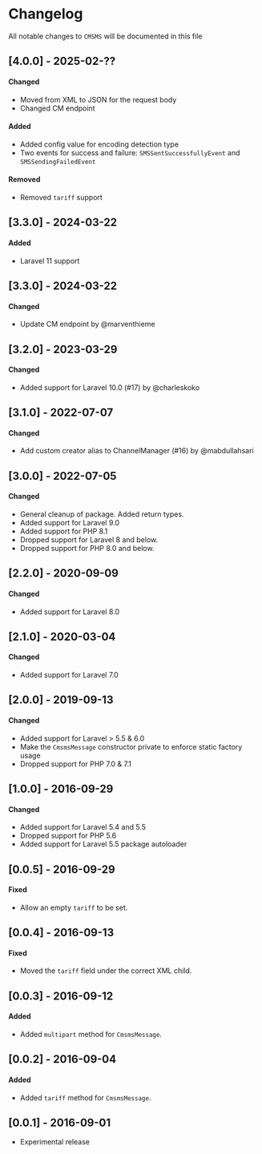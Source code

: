 # Changelog

All notable changes to `CMSMS` will be documented in this file

## [4.0.0] - 2025-02-??
#### Changed
- Moved from XML to JSON for the request body
- Changed CM endpoint
#### Added
- Added config value for encoding detection type
- Two events for success and failure: `SMSSentSuccessfullyEvent` and `SMSSendingFailedEvent`
#### Removed
- Removed `tariff` support

## [3.3.0] - 2024-03-22
#### Added
- Laravel 11 support

## [3.3.0] - 2024-03-22
#### Changed
- Update CM endpoint by @marventhieme

## [3.2.0] - 2023-03-29
#### Changed
- Added support for Laravel 10.0 (#17) by @charleskoko

## [3.1.0] - 2022-07-07
#### Changed
- Add custom creator alias to ChannelManager (#16) by @mabdullahsari

## [3.0.0] - 2022-07-05
#### Changed
- General cleanup of package. Added return types.
- Added support for Laravel 9.0
- Added support for PHP 8.1
- Dropped support for Laravel 8 and below.
- Dropped support for PHP 8.0 and below.

## [2.2.0] - 2020-09-09
#### Changed
- Added support for Laravel 8.0

## [2.1.0] - 2020-03-04
#### Changed
- Added support for Laravel 7.0

## [2.0.0] - 2019-09-13
#### Changed
- Added support for Laravel > 5.5 & 6.0
- Make the `CmsmsMessage` constructor private to enforce static factory usage
- Dropped support for PHP 7.0 & 7.1

## [1.0.0] - 2016-09-29
#### Changed
- Added support for Laravel 5.4 and 5.5
- Dropped support for PHP 5.6
- Added support for Laravel 5.5 package autoloader

## [0.0.5] - 2016-09-29
#### Fixed
- Allow an empty `tariff` to be set.

## [0.0.4] - 2016-09-13
#### Fixed
- Moved the `tariff` field under the correct XML child.

## [0.0.3] - 2016-09-12
#### Added
- Added `multipart` method for `CmsmsMessage`.

## [0.0.2] - 2016-09-04
#### Added
- Added `tariff` method for `CmsmsMessage`.

## [0.0.1] - 2016-09-01
- Experimental release
